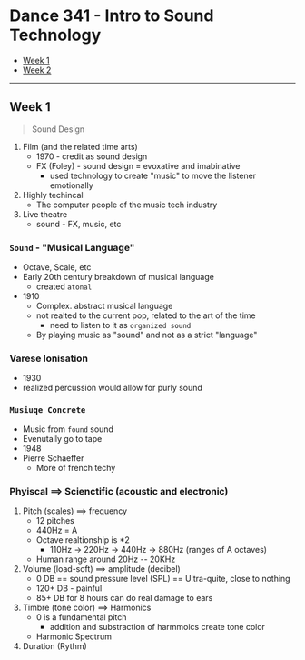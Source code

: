 # Dance 341 - Intro to Sound Technology
* [Week 1](#week-1)
* [Week 2](#week-2)

----

## Week 1

> Sound Design 

1. Film (and the related time arts)
	* 1970 - credit as sound design
	* FX (Foley) - sound design = evoxative and imabinative
		* used technology to create "music" to move the listener emotionally
2. Highly techincal
	* The computer people of the music tech industry
3. Live theatre
	* sound - FX, music, etc

### `Sound` - "Musical Language" 
* Octave, Scale, etc
* Early 20th century breakdown of musical language
	* created `atonal`
* 1910
	* Complex. abstract musical language
	* not realted to the current pop, related to the art of the time
		* need to listen to it as `organized sound`
	* By playing music as "sound" and not as a strict "language"
		
### Varese Ionisation
* 1930
* realized percussion would allow for purly sound
	
### `Musiuqe Concrete`
* Music from `found` sound
* Evenutally go to tape
* 1948
* Pierre Schaeffer
	* More of french techy
		
### Phyiscal ==> Scienctific (acoustic and electronic)
1. Pitch (scales) ==> frequency
	* 12 pitches
	* 440Hz = A
	* Octave realtionship is *2
		* 110Hz -> 220Hz -> 440Hz -> 880Hz (ranges of A octaves)
	* Human range around 20Hz -- 20KHz
2. Volume (load-soft) ==> amplitude (decibel)
	* 0 DB == sound pressure level (SPL) == Ultra-quite, close to nothing
	* 120+ DB - painful
	* 85+ DB for 8 hours can do real damage to ears
3. Timbre (tone color) ==> Harmonics
	* 0 is a fundamental pitch
		* addition and substraction of harmmoics create tone color
	* Harmonic Spectrum
4. Duration (Rythm)